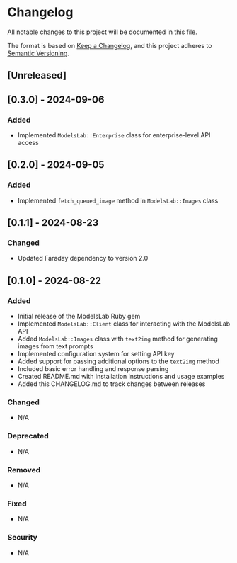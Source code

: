 # Changelog

All notable changes to this project will be documented in this file.

The format is based on [Keep a Changelog](https://keepachangelog.com/en/1.0.0/),
and this project adheres to [Semantic Versioning](https://semver.org/spec/v2.0.0.html).

## [Unreleased]

## [0.3.0] - 2024-09-06

### Added
- Implemented `ModelsLab::Enterprise` class for enterprise-level API access

## [0.2.0] - 2024-09-05

### Added
- Implemented `fetch_queued_image` method in `ModelsLab::Images` class

## [0.1.1] - 2024-08-23

### Changed
- Updated Faraday dependency to version 2.0

## [0.1.0] - 2024-08-22

### Added
- Initial release of the ModelsLab Ruby gem
- Implemented `ModelsLab::Client` class for interacting with the ModelsLab API
- Added `ModelsLab::Images` class with `text2img` method for generating images from text prompts
- Implemented configuration system for setting API key
- Added support for passing additional options to the `text2img` method
- Included basic error handling and response parsing
- Created README.md with installation instructions and usage examples
- Added this CHANGELOG.md to track changes between releases

### Changed
- N/A

### Deprecated
- N/A

### Removed
- N/A

### Fixed
- N/A

### Security
- N/A
